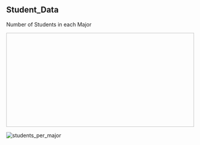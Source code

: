 ## Student_Data

Number of Students in each Major 

<img scr="Image/students_per_major.png" height = 250, width = 500>


![students_per_major](https://github.com/ygezu/Student_Data/assets/159511253/4c239e8f-970f-4633-a85b-4a6c1a8fb1aa)

